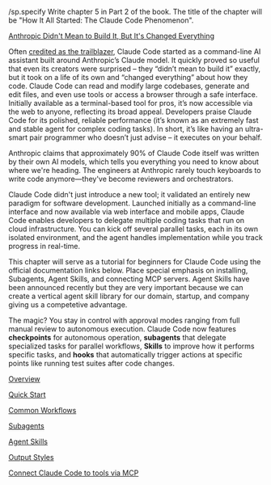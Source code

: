 /sp.specify Write chapter 5 in Part 2 of the book. The title of the chapter will be "How It All Started: The Claude Code Phenomenon".

[Anthropic Didn't Mean to Build It, But It's Changed Everything](https://www.pcmag.com/news/claude-code-creator-we-didnt-mean-to-build-it-but-its-changed-everything)

Often [credited as the trailblazer](https://www.startuphub.ai/ai-news/ai-video/2025/claude-code-ushers-in-a-new-era-of-agentic-programming/), Claude Code started as a command-line AI assistant built around Anthropic’s Claude model. It quickly proved so useful that even its creators were surprised – they “didn’t mean to build it” exactly, but it took on a life of its own and “changed everything” about how they code. Claude Code can read and modify large codebases, generate and edit files, and even use tools or access a browser through a safe interface. Initially available as a terminal-based tool for pros, it’s now accessible via the web to anyone, reflecting its broad appeal. Developers praise Claude Code for its polished, reliable performance (it’s known as an extremely fast and stable agent for complex coding tasks). In short, it’s like having an ultra-smart pair programmer who doesn’t just advise – it executes on your behalf.

Anthropic claims that approximately 90% of Claude Code itself was written by their own AI models, which tells you everything you need to know about where we're heading. The engineers at Anthropic rarely touch keyboards to write code anymore—they've become reviewers and orchestrators.

Claude Code didn't just introduce a new tool; it validated an entirely new paradigm for software development. Launched initially as a command-line interface and now available via web interface and mobile apps, Claude Code enables developers to delegate multiple coding tasks that run on cloud infrastructure. You can kick off several parallel tasks, each in its own isolated environment, and the agent handles implementation while you track progress in real-time.

This chapter will serve as a tutorial for beginners for Claude Code using the official documentation links below. Place special emphasis on installing, Subagents, Agent Skills, and connecting MCP servers. Agent Skills have been announced recently but they are very important because we can create a vertical agent skill library for our domain, startup, and company giving us a competetive advantage.

The magic? You stay in control with approval modes ranging from full manual review to autonomous execution. Claude Code now features **checkpoints** for autonomous operation, **subagents** that delegate specialized tasks for parallel workflows, **Skills** to improve how it performs specific tasks, and **hooks** that automatically trigger actions at specific points like running test suites after code changes.

[Overview](https://docs.claude.com/en/docs/claude-code/overview)

[Quick Start](https://docs.claude.com/en/docs/claude-code/quickstart)

[Common Workflows](https://docs.claude.com/en/docs/claude-code/common-workflows)

[Subagents](https://docs.claude.com/en/docs/claude-code/sub-agents)

[Agent Skills](https://docs.claude.com/en/docs/claude-code/skills)

[Output Styles](https://docs.claude.com/en/docs/claude-code/output-styles)

[Connect Claude Code to tools via MCP](https://docs.claude.com/en/docs/claude-code/mcp)